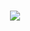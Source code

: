 <!-- 动态打字效果 -->
<h1 align="center">
    <a href="https://sunguoqi.com/">
        <img src="https://readme-typing-svg.herokuapp.com/?lines=cout%20<<%20%22Hello%20World!%22;C++%20yyds&center=true&size=27">
    </a>
</h1>